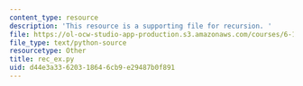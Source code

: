 ```yaml
---
content_type: resource
description: 'This resource is a supporting file for recursion. '
file: https://ol-ocw-studio-app-production.s3.amazonaws.com/courses/6-189-a-gentle-introduction-to-programming-using-python-january-iap-2011/d44e3a33620318646cb9e29487b0f891_rec_ex.py
file_type: text/python-source
resourcetype: Other
title: rec_ex.py
uid: d44e3a33-6203-1864-6cb9-e29487b0f891
---
```

